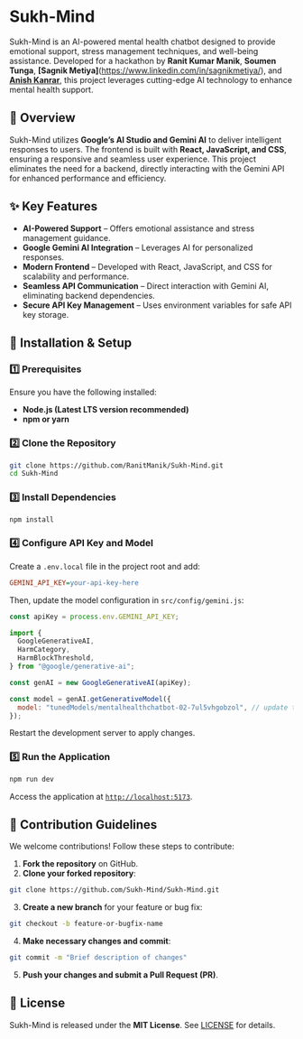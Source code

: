 # Sukh-Mind

Sukh-Mind is an AI-powered mental health chatbot designed to provide emotional support, stress management techniques, and well-being assistance. Developed for a hackathon by **Ranit Kumar Manik**, **Soumen Tunga**, **[Sagnik Metiya]**(https://www.linkedin.com/in/sagnikmetiya/), and [**Anish Kanrar**](https://www.linkedin.com/in/anish-kanrar-1b716128a/), this project leverages cutting-edge AI technology to enhance mental health support.

## 🔹 Overview

Sukh-Mind utilizes **Google’s AI Studio and Gemini AI** to deliver intelligent responses to users. The frontend is built with **React, JavaScript, and CSS**, ensuring a responsive and seamless user experience. This project eliminates the need for a backend, directly interacting with the Gemini API for enhanced performance and efficiency.

## ✨ Key Features

- **AI-Powered Support** – Offers emotional assistance and stress management guidance.
- **Google Gemini AI Integration** – Leverages AI for personalized responses.
- **Modern Frontend** – Developed with React, JavaScript, and CSS for scalability and performance.
- **Seamless API Communication** – Direct interaction with Gemini AI, eliminating backend dependencies.
- **Secure API Key Management** – Uses environment variables for safe API key storage.

## 📌 Installation & Setup

### 1️⃣ Prerequisites

Ensure you have the following installed:

- **Node.js (Latest LTS version recommended)**
- **npm or yarn**

### 2️⃣ Clone the Repository

```bash
git clone https://github.com/RanitManik/Sukh-Mind.git
cd Sukh-Mind
```

### 3️⃣ Install Dependencies

```bash
npm install
```

### 4️⃣ Configure API Key and Model

Create a `.env.local` file in the project root and add:

```ini
GEMINI_API_KEY=your-api-key-here
```

Then, update the model configuration in `src/config/gemini.js`:

```javascript
const apiKey = process.env.GEMINI_API_KEY;

import {
  GoogleGenerativeAI,
  HarmCategory,
  HarmBlockThreshold,
} from "@google/generative-ai";

const genAI = new GoogleGenerativeAI(apiKey);

const model = genAI.getGenerativeModel({
  model: "tunedModels/mentalhealthchatbot-02-7ul5vhgobzol", // update this model name
});
```

Restart the development server to apply changes.

### 5️⃣ Run the Application

```bash
npm run dev
```

Access the application at [`http://localhost:5173`](http://localhost:3000).

## 🤝 Contribution Guidelines

We welcome contributions! Follow these steps to contribute:

1. **Fork the repository** on GitHub.
2. **Clone your forked repository**:

```bash
git clone https://github.com/Sukh-Mind/Sukh-Mind.git
```

3. **Create a new branch** for your feature or bug fix:

```bash
git checkout -b feature-or-bugfix-name
```

4. **Make necessary changes and commit**:

```bash
git commit -m "Brief description of changes"
```

5. **Push your changes and submit a Pull Request (PR)**.

## 📜 License

Sukh-Mind is released under the **MIT License**. See [LICENSE](LICENSE) for details.
